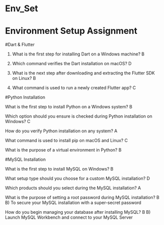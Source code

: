 # Env_Set

# Environment Setup Assignment

#Dart & Flutter

1. What is the first step for installing Dart on a Windows machine?
B


2. Which command verifies the Dart installation on macOS?
D


3. What is the next step after downloading and extracting the Flutter SDK on Linux?
B


4. What command is used to run a newly created Flutter app?
C


#Python Installation

What is the first step to install Python on a Windows system?
B


Which option should you ensure is checked during Python installation on Windows?
C


How do you verify Python installation on any system?
A


What command is used to install pip on macOS and Linux?
C


What is the purpose of a virtual environment in Python?
B


#MySQL Installation

What is the first step to install MySQL on Windows?
B


What setup type should you choose for a custom MySQL installation?
D


Which products should you select during the MySQL installation?
A



What is the purpose of setting a root password during MySQL installation?
B
B) To secure your MySQL installation with a super-secret password


How do you begin managing your database after installing MySQL?
B
B) Launch MySQL Workbench and connect to your MySQL Server

